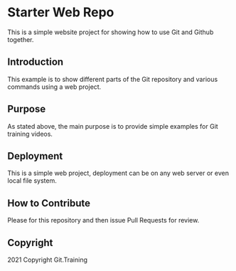 # Starter Web Repo

This is a simple website project for showing how to use Git and Github together.

## Introduction

This example is to show different parts of the Git repository and various commands using a web project.

## Purpose

As stated above, the main purpose is to provide simple examples for Git training videos.

## Deployment

This is a simple web project, deployment can be on any web server or even local file system.

## How to Contribute

Please for this repository and then issue Pull Requests for review.

## Copyright

2021 Copyright Git.Training